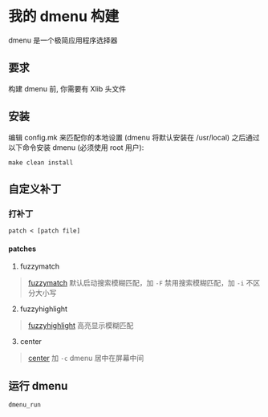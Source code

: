 # 我的 dmenu 构建

dmenu 是一个极简应用程序选择器

## 要求

构建 dmenu 前, 你需要有 Xlib 头文件

## 安装

编辑 config.mk 来匹配你的本地设置 (dmenu 将默认安装在 /usr/local)
之后通过以下命令安装 dmenu (必须使用 root 用户):

```shell
make clean install
```

## 自定义补丁

### 打补丁

```shell
patch < [patch file]
```

#### patches

1. fuzzymatch

> [fuzzymatch](https://tools.suckless.org/dmenu/patches/fuzzymatch/) 默认启动搜索模糊匹配，加 `-F` 禁用搜索模糊匹配，加 `-i` 不区分大小写

2. fuzzyhighlight

> [fuzzyhighlight](https://tools.suckless.org/dmenu/patches/fuzzyhighlight/) 高亮显示模糊匹配

3. center

> [center](https://tools.suckless.org/dmenu/patches/center/) 加 `-c` dmenu 居中在屏幕中间

## 运行 dmenu

```shell
dmenu_run
```
